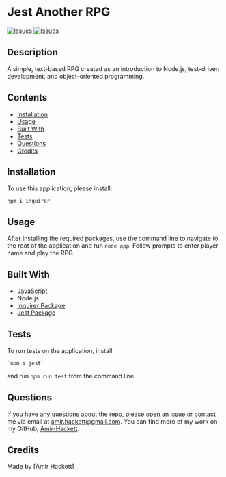 # Jest Another RPG
[![Issues](https://img.shields.io/github/issues/amir-hackett/jest-another-rpg)](https://github.com/Amir-Hackett/jest-another-RPG/issues) 
[![Issues](https://img.shields.io/github/contributors/amir-hackett/jest-another-rpg)](https://github.com/amir-hackett/jest-another-rpg/graphs/contributors) 

## Description
A simple, text-based RPG created as an introduction to Node.js, test-driven development, and object-oriented programming.

## Contents
* [Installation](#installation)
* [Usage](#usage)
* [Built With](#built-with)
* [Tests](#tests)
* [Questions](#questions)
* [Credits](#credits)

## Installation
To use this application, please install: 
```
npm i inquirer
```
    
## Usage
After installing the required packages, use the command line to navigate to the root of the application and run `node app`.  Follow prompts to enter player name and play the RPG. 
    
## Built With
* JavaScript
* Node.js
* [Inquirer Package](https://www.npmjs.com/package/inquirer)
* [Jest Package](https://www.npmjs.com/package/jest)
    
## Tests
To run tests on the application, install
```
`npm i jest`
```
and run `npm run test` from the command line.
    
## Questions
If you have any questions about the repo, please [open an issue](https://github.com/Amir-Hackett/jest-another-RPG/issues) or contact me via email at amir.hackett@gmail.com. You can find more of my work on my GitHub, [Amir-Hackett](https://https://github.com/Amir-Hackett/).
    
## Credits
Made by [Amir Hackett]